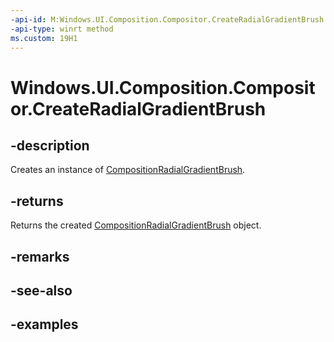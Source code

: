```yaml
---
-api-id: M:Windows.UI.Composition.Compositor.CreateRadialGradientBrush
-api-type: winrt method
ms.custom: 19H1
---
```


<!-- Method syntax.
public CompositionRadialGradientBrush Compositor.CreateRadialGradientBrush()
-->

# Windows.UI.Composition.Compositor.CreateRadialGradientBrush

## -description

Creates an instance of [CompositionRadialGradientBrush](compositionradialgradientbrush.md).



## -returns

Returns the created [CompositionRadialGradientBrush](compositionradialgradientbrush.md) object.

## -remarks

## -see-also

## -examples

